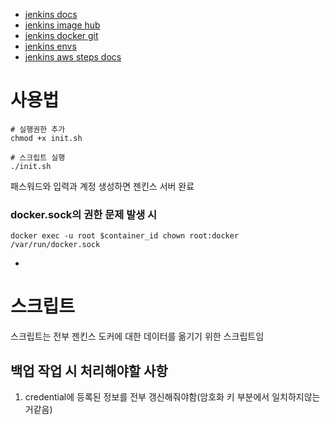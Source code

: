 - [jenkins docs](https://www.jenkins.io/doc/book/installing/docker/)
- [jenkins image hub](https://hub.docker.com/_/jenkins/tags)
- [jenkins docker git](https://github.com/jenkinsci/docker)
- [jenkins envs](https://www.jenkins.io/doc/book/pipeline/jenkinsfile/)
- [jenkins aws steps docs](https://plugins.jenkins.io/pipeline-aws/)

# 사용법

```
# 실행권한 추가
chmod +x init.sh

# 스크립트 실행
./init.sh

```

패스워드와 입력과 계정 생성하면 젠킨스 서버 완료

### docker.sock의 권한 문제 발생 시

```
docker exec -u root $container_id chown root:docker /var/run/docker.sock
```

-

# 스크립트

스크립트는 전부 젠킨스 도커에 대한 데이터를 옮기기 위한 스크립트임

## 백업 작업 시 처리해야할 사항

1. credential에 등록된 정보를 전부 갱신해줘야함(암호화 키 부분에서 일치하지않는거같음)
